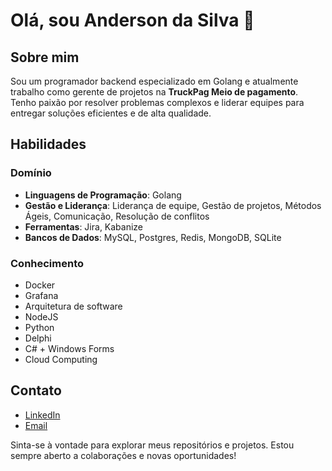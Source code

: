 # Olá, sou Anderson da Silva 👋

## Sobre mim
Sou um programador backend especializado em Golang e atualmente trabalho como gerente de projetos na **TruckPag Meio de pagamento**. Tenho paixão por resolver problemas complexos e liderar equipes para entregar soluções eficientes e de alta qualidade.

## Habilidades

### Domínio
- **Linguagens de Programação**: Golang
- **Gestão e Liderança**: Liderança de equipe, Gestão de projetos, Métodos Ágeis, Comunicação, Resolução de conflitos
- **Ferramentas**: Jira, Kabanize
- **Bancos de Dados**: MySQL, Postgres, Redis, MongoDB, SQLite

### Conhecimento
- Docker
- Grafana
- Arquitetura de software
- NodeJS
- Python
- Delphi
- C# + Windows Forms
- Cloud Computing

## Contato
- [LinkedIn](https://www.linkedin.com/in/dev-anderson-silva/)
- [Email](mailto:adersoosilvaa@gmail.com)

Sinta-se à vontade para explorar meus repositórios e projetos. Estou sempre aberto a colaborações e novas oportunidades!
